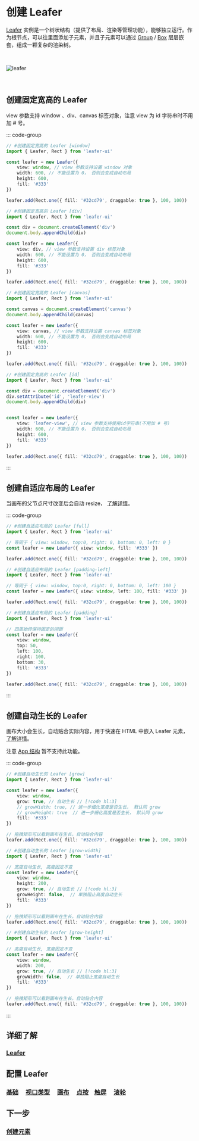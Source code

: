 # 创建 Leafer

[Leafer](/reference/display/Leafer.md) 实例是一个树状结构（提供了布局、渲染等管理功能），能够独立运行。作为根节点，可以往里面添加子元素，并且子元素可以通过 [Group](/reference/display/Group.md) / [Box](/reference/display/Box.md) 层层嵌套，组成一颗复杂的渲染树。

<br/>

![leafer](/svg/leafer.svg)

<br/>

## 创建固定宽高的 Leafer

view 参数支持 window 、div、canvas 标签对象，注意 view 为 id 字符串时不用加 # 号。

::: code-group
```ts
// #创建固定宽高的 Leafer [window]
import { Leafer, Rect } from 'leafer-ui'

const leafer = new Leafer({
    view: window, // view 参数支持设置 window 对象
    width: 600, // 不能设置为 0， 否则会变成自动布局
    height: 600,
    fill: '#333'
})

leafer.add(Rect.one({ fill: '#32cd79', draggable: true }, 100, 100))
```
```ts
// #创建固定宽高的 Leafer [div]
import { Leafer, Rect } from 'leafer-ui'

const div = document.createElement('div')
document.body.appendChild(div)

const leafer = new Leafer({
    view: div, // view 参数支持设置 div 标签对象
    width: 600, // 不能设置为 0， 否则会变成自动布局
    height: 600,
    fill: '#333'
})

leafer.add(Rect.one({ fill: '#32cd79', draggable: true }, 100, 100))
```
```ts
// #创建固定宽高的 Leafer [canvas]
import { Leafer, Rect } from 'leafer-ui'

const canvas = document.createElement('canvas')
document.body.appendChild(canvas)

const leafer = new Leafer({
    view: canvas, // view 参数支持设置 canvas 标签对象
    width: 600, // 不能设置为 0， 否则会变成自动布局
    height: 600,
    fill: '#333'
})

leafer.add(Rect.one({ fill: '#32cd79', draggable: true }, 100, 100))
```
```ts
// #创建固定宽高的 Leafer [id]
import { Leafer, Rect } from 'leafer-ui'

const div = document.createElement('div')
div.setAttribute('id', 'leafer-view')
document.body.appendChild(div)


const leafer = new Leafer({
    view: 'leafer-view', // view 参数支持使用id字符串(不用加 # 号)
    width: 600, // 不能设置为 0， 否则会变成自动布局
    height: 600,
    fill: '#333'
})

leafer.add(Rect.one({ fill: '#32cd79', draggable: true }, 100, 100))
```
:::

## 创建自适应布局的 Leafer

当画布的父节点尺寸改变后会自动 resize， [了解详情](/reference/config/app/canvas.md#自适应布局)。

::: code-group
```ts
// #创建自适应布局的 Leafer [full]
import { Leafer, Rect } from 'leafer-ui'

// 等同于 { view: window, top:0, right: 0, bottom: 0, left: 0 } 
const leafer = new Leafer({ view: window, fill: '#333' })

leafer.add(Rect.one({ fill: '#32cd79', draggable: true }, 100, 100)) 
```
```ts
// #创建自适应布局的 Leafer [padding-left]
import { Leafer, Rect } from 'leafer-ui'

// 等同于 { view: window, top:0, right: 0, bottom: 0, left: 100 }
const leafer = new Leafer({ view: window, left: 100, fill: '#333' })

leafer.add(Rect.one({ fill: '#32cd79', draggable: true }, 100, 100)) 
```
```ts
// #创建自适应布局的 Leafer [padding]
import { Leafer, Rect } from 'leafer-ui'

// 四周始终保持固定的间距
const leafer = new Leafer({
    view: window,
    top: 50,
    left: 100,
    right: 100,
    bottom: 30,
    fill: '#333'
})

leafer.add(Rect.one({ fill: '#32cd79', draggable: true }, 100, 100)) 
```
:::

## 创建自动生长的 Leafer

画布大小会生长，自动贴合实际内容，用于快速在 HTML 中嵌入 Leafer 元素，[了解详情](/reference/config/app/canvas.md#自动生长)。

注意 [App 结构](/guide/advanced/app.md) 暂不支持此功能。

::: code-group
```ts
// #创建自动生长的 Leafer [grow]
import { Leafer, Rect } from 'leafer-ui'

const leafer = new Leafer({
    view: window,
    grow: true, // 自动生长 // [!code hl:3] 
    // growWidth: true, // 进一步细化宽度是否生长， 默认同 grow
    // growHeight: true  // 进一步细化高度是否生长， 默认同 grow
    fill: '#333'
})

// 拖拽矩形可以看到画布在生长，自动贴合内容
leafer.add(Rect.one({ fill: '#32cd79', draggable: true }, 100, 100)) 
```
```ts
// #创建自动生长的 Leafer [grow-width]
import { Leafer, Rect } from 'leafer-ui'

// 宽度自动生长, 高度固定不变
const leafer = new Leafer({
    view: window,
    height: 200,
    grow: true, // 自动生长 // [!code hl:3] 
    growHeight: false,  // 单独阻止高度自动生长
    fill: '#333'
})

// 拖拽矩形可以看到画布在生长，自动贴合内容
leafer.add(Rect.one({ fill: '#32cd79', draggable: true }, 100, 100)) 
```
```ts
// #创建自动生长的 Leafer [grow-height]
import { Leafer, Rect } from 'leafer-ui'

// 高度自动生长, 宽度固定不变
const leafer = new Leafer({
    view: window,
    width: 200,
    grow: true, // 自动生长 // [!code hl:3] 
    growWidth: false,  // 单独阻止宽度自动生长
    fill: '#333'
})

// 拖拽矩形可以看到画布在生长，自动贴合内容
leafer.add(Rect.one({ fill: '#32cd79', draggable: true }, 100, 100)) 
```
:::

## 详细了解

### [Leafer](/reference/display/Leafer.md)

## 配置 Leafer

### [基础](/reference/config/app/base.md) &nbsp; &nbsp; [视口类型](/reference/config/app/type.md) &nbsp; &nbsp; [画布](/reference/config/app/canvas.md) &nbsp; &nbsp; [点按](/reference/config/app/pointer.md) &nbsp; &nbsp;[触屏](/reference/config/app/touch.md) &nbsp; &nbsp; [滚轮](/reference/config/app/wheel.md)

## 下一步

### [创建元素](/guide/basic/display.md)
